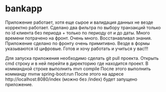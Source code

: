 # bankapp
Приложение работает, хотя еще сырое и валидация данных не везде корректно работает.
Сделано два фильтра по выбору транзакций только по id клиента без периода + только по периоду от и до даты.
Много времени потрачено на фронт. Очень много. Восстанавливал знания.
Приложение сделано по фронту очень примитивно.
Везде в формы указываются id цифровые.
Готов и хочу работать и учиться у вас!!!

Для запуска приложения необходимо сделать git pull проекта.
Открыть cmd строку и в ней перейти в директорию где находится проект.
В коммандной строке выполнить mvn compile
После этого выполнить комманду mvnw spring-boot:run
После этого на адресе http://localhost:8080/index (можно без /index)
будет запущено приложение.
